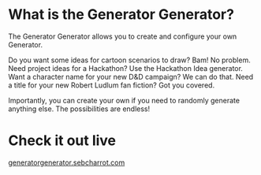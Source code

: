 # What is the Generator Generator?
The Generator Generator allows you to create and configure your own Generator.

Do you want some ideas for cartoon scenarios to draw? Bam! No problem. Need project ideas for a Hackathon? Use the Hackathon Idea generator. Want a character name for your new D&D campaign? We can do that. Need a title for your new Robert Ludlum fan fiction? Got you covered.

Importantly, you can create your own if you need to randomly generate anything else. The possibilities are endless!

# Check it out live

[generatorgenerator.sebcharrot.com](http://generatorgenerator.sebcharrot.com)